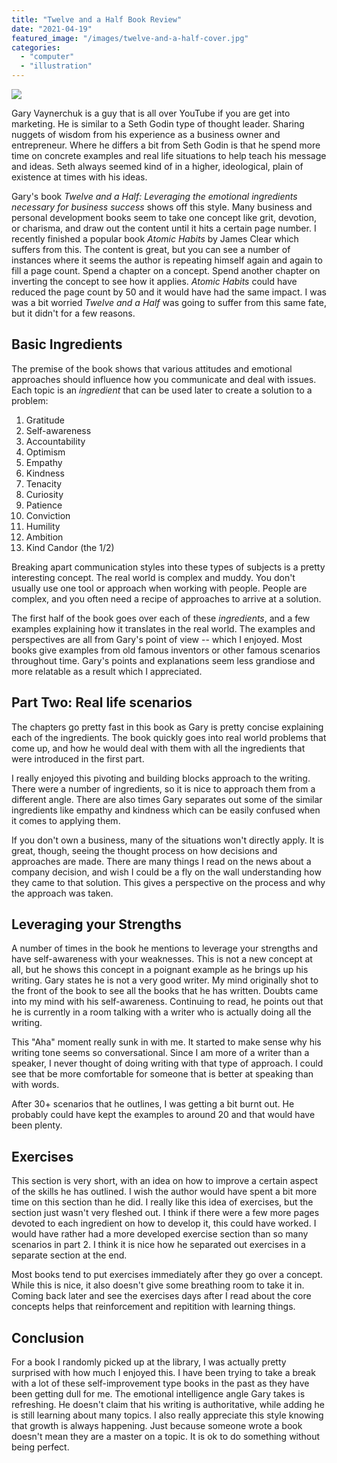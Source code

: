 ```yaml
---
title: "Twelve and a Half Book Review"
date: "2021-04-19"
featured_image: "/images/twelve-and-a-half-cover.jpg"
categories: 
  - "computer"
  - "illustration"
---
```


![](/images/twelve-and-a-half-cover.jpg)

Gary Vaynerchuk is a guy that is all over YouTube if you are get into marketing. He is similar to a Seth Godin type of thought leader. Sharing nuggets of wisdom from his experience as a business owner and entrepreneur. Where he differs a bit from Seth Godin is that he spend more time on concrete examples and real life situations to help teach his message and ideas. Seth always seemed kind of in a higher, ideological, plain of existence at times with his ideas. 

Gary's book *Twelve and a Half: Leveraging the emotional ingredients necessary for business success* shows off this style. Many business and personal development books seem to take one concept like grit, devotion, or charisma, and draw out the content until it hits a certain page number. I recently finished a popular book *Atomic Habits* by  James Clear which suffers from this. The content is great, but you can see a number of instances where it seems the author is repeating himself again and again to fill a page count. Spend a chapter on a concept. Spend another chapter on inverting the concept to see how it applies. *Atomic Habits*  could have reduced the page count by 50  and it would have had the same impact. I was was a bit worried *Twelve and a Half* was going to suffer from this same fate, but it didn't for a few reasons.

## Basic Ingredients
The premise of the book shows that various attitudes and emotional approaches should influence how you communicate and deal with issues. Each topic is an *ingredient* that can be used later to create a solution to a problem:

1. Gratitude
2. Self-awareness
3. Accountability
4. Optimism
5. Empathy
6. Kindness
7. Tenacity
8. Curiosity
9. Patience
10. Conviction
11. Humility
12. Ambition
13. Kind Candor (the 1/2)

Breaking apart communication styles into these types of subjects is a pretty interesting concept. The real world is complex and muddy. You don't usually use one tool or approach when working with people. People are complex, and you often need a recipe of approaches to arrive at a solution. 

The first half of the book goes over each of these *ingredients*, and a few examples explaining how it translates in the real world. The examples and perspectives are all from Gary's point of view -- which I enjoyed. Most books give examples from old famous inventors or other famous scenarios throughout time. Gary's points and explanations seem less grandiose and more relatable as a result which I appreciated. 

##  Part Two: Real life scenarios
The chapters go pretty fast in this book as Gary is pretty concise explaining each of the ingredients. The book quickly goes into real world problems that come up, and how he would deal with them with all the ingredients that were introduced in the first part. 

I really enjoyed this pivoting and building blocks approach to the writing. There were a number of ingredients, so it is nice to approach them from a different angle. There are also times Gary separates out some of the similar ingredients like empathy and kindness which can be easily confused when it comes to applying them.

If you don't own a business, many of the situations won't directly apply. It is great, though, seeing the thought process on how decisions and approaches are made. There are many things I read on the news about a company decision, and wish I could be a fly on the wall understanding how they came to that solution. This gives a perspective on the process and why the approach was taken.

## Leveraging your Strengths
A number of times in the book he mentions to leverage your strengths and have self-awareness with your weaknesses. This is not a new concept at all, but he shows this concept in a poignant example as he brings up his writing. Gary states he is not a very good writer. My mind originally shot to the front of the book to see all the books that he has written. Doubts came into my mind with his self-awareness. Continuing to read, he points out that he is currently in a room talking with a writer who is actually doing all the writing. 

This "Aha" moment really sunk in with me. It started to  make sense why his writing tone seems so conversational. Since I am more of a writer than a speaker, I never thought of doing writing with that type of approach. I could see that be more comfortable for someone that is better at speaking than with words. 

After 30+ scenarios that he outlines, I was getting a bit burnt out. He probably could have kept the examples to around 20 and that would have been plenty.  

## Exercises
This section is very short, with an idea on how to improve a certain aspect of the skills he has outlined. I wish the author would have spent a bit more time on this section than he did. I really like this idea of exercises, but the section just wasn't very fleshed out. I think if there were a few more pages devoted to each ingredient on how to develop it, this could have worked. I would have rather had a more developed exercise section than so many scenarios in part 2. I think it is nice how he separated out exercises in a separate section at the end. 

Most books tend to put exercises immediately after they go over a concept. While this is nice, it also doesn't give some breathing room to take it in. Coming back later and see the exercises days after I read about the core concepts helps that reinforcement and repitition with learning things. 

## Conclusion
For a book I randomly picked up at the library, I was actually pretty surprised with how much I enjoyed this. I have been trying to take a break with a lot of these self-improvement type books in the past as they have been getting dull for me. The emotional intelligence angle Gary takes is refreshing. He doesn't claim that his writing is authoritative, while adding he is still learning about many topics. I also really appreciate this style knowing that growth is always happening. Just because someone wrote a book doesn't mean they are a master on a topic. It is ok to do something without being perfect.
 